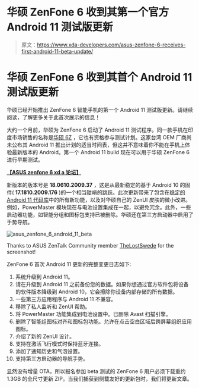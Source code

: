 # 华硕 ZenFone 6 收到其第一个官方 Android 11 测试版更新

> 原文：<https://www.xda-developers.com/asus-zenfone-6-receives-first-android-11-beta-update/>

# 华硕 ZenFone 6 收到其首个 Android 11 测试版更新

华硕已经开始推出 ZenFone 6 智能手机的第一个 Android 11 测试版更新。请继续阅读，了解更多关于此首次展示的信息！

大约一个月前，华硕为 ZenFone 6 启动了 Android 11 测试程序。同一款手机在印度市场销售的名称是[华硕 6Z](https://www.xda-developers.com/asus-6z-zenfone-6-launch-india/) ，它也有资格参与测试计划。这家台湾 OEM 厂商尚未公布其 Android 11 推出计划的适当时间表，但这并不意味着你不能在手机上体验最新版本的 Android。第一个 Android 11 build 现在可以用于华硕 ZenFone 6 进行早期测试。

**[【ASUS zenfone 6 xd a 论坛】](https://forum.xda-developers.com/zenfone-6-2019)**

新版本的版本号是 **18.0610.2009.37** ，这是从最新稳定的基于 Android 10 的固件( **17.1810.2009.176** )的一个相当陡峭的跳跃。此次更新带来了包含在[稳定的 Android 11 代码库](https://www.xda-developers.com/android-11-source-code-aosp/)中的所有新功能，以及对华硕自己的 ZenUI 皮肤的微小改进。例如，PowerMaster 模块现在与电池设置集成在一起，以避免冗余。此外，一些启动器功能，如智能分组和图标包支持已被删除。华硕还在第三方启动器中启用了手势导航。

 <picture>![asus_zenfone_6_android_11_beta](img/b4111db0335f40fcc21a8e287e671138.png)</picture> 

Thanks to ASUS ZenTalk Community member [TheLostSwede](https://zentalk.asus.com/en/profile/discussions/TheLostSwede) for the screenshot!

ZenFone 6 首次 Android 11 更新的完整变更日志如下:

1.  系统升级到 Android 11。
2.  请在升级到 Android 11 之前备份您的数据。如果你想通过官方软件包将设备的软件版本降级到 Android 10，它会擦除你设备内部存储的所有数据。
3.  一些第三方应用程序与 Android 11 不兼容。
4.  移除了私人监听和 ZenUI 帮助。
5.  将 PowerMaster 功能集成到电池设置中。已删除 Avast 扫描引擎。
6.  删除了智能组图标对齐和图标包功能。允许在点击空白区域后跨屏幕组织应用图标。
7.  介绍了新的 ZenUI 设计。
8.  支持在激活飞行模式时保持蓝牙连接。
9.  添加了通知历史和气泡设置。
10.  支持第三方启动器的导航手势。

显然没有增量 OTA，所以报名参加 beta 测试的 ZenFone 6 用户必须下载重约 1.3GB 的全尺寸更新 ZIP。当我们捕获到侧载友好的更新包时，我们将更新文章。